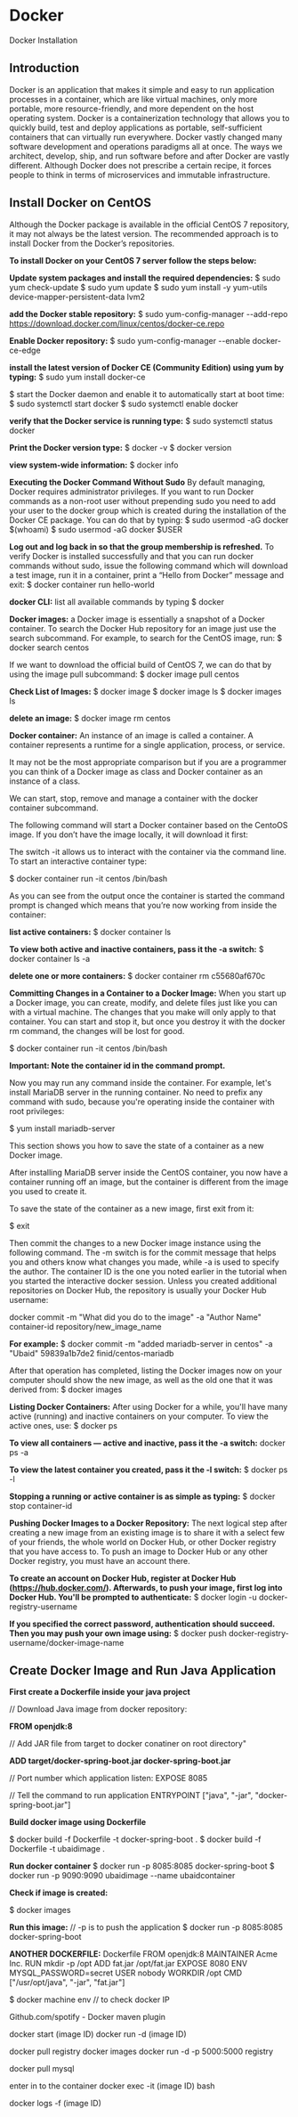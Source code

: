 # Docker
Docker Installation
<h2>Introduction</h2>
<p>Docker is an application that makes it simple and easy to run application processes in a container, which are like virtual machines, only more portable, more resource-friendly, and more dependent on the host operating system.
Docker is a containerization technology that allows you to quickly build, test and deploy applications as portable, self-sufficient containers that can virtually run everywhere.
Docker vastly changed many software development and operations paradigms all at once. The ways we architect, develop, ship, and run software before and after Docker are vastly different. Although Docker does not prescribe a certain recipe, it forces people to think in terms of microservices and immutable infrastructure.
<h2>Install Docker on CentOS</h2>
Although the Docker package is available in the official CentOS 7 repository, it may not always be the latest version. The recommended approach is to install Docker from the Docker’s repositories.</p>

<strong>To install Docker on your CentOS 7 server follow the steps below:</strong>

<strong>Update system packages and install the required dependencies:</strong>
$ sudo yum check-update
$ sudo yum update
$ sudo yum install -y yum-utils device-mapper-persistent-data lvm2

<strong>add the Docker stable repository:</strong>
$ sudo yum-config-manager --add-repo  https://download.docker.com/linux/centos/docker-ce.repo

<strong>Enable Docker repository:</strong>
$ sudo yum-config-manager --enable docker-ce-edge

<strong>install the latest version of Docker CE (Community Edition) using yum by typing:</strong>
$ sudo yum install docker-ce

$ start the Docker daemon and enable it to automatically start at boot time:
$ sudo systemctl start docker 
$ sudo systemctl enable docker

<strong>verify that the Docker service is running type:</strong>
$ sudo systemctl status docker

<strong>Print the Docker version type:</strong>
$ docker -v
$ docker version

<strong>view system-wide information:</strong>
$ docker info

<strong>Executing the Docker Command Without Sudo</strong>
By default managing, Docker requires administrator privileges. If you want to run Docker commands as a non-root user without prepending sudo you need to add your user to the docker group which is created during the installation of the Docker CE package. You can do that by typing:
$ sudo usermod -aG docker $(whoami)
$ sudo usermod -aG docker $USER

<strong>Log out and log back in so that the group membership is refreshed.</strong>
To verify Docker is installed successfully and that you can run docker commands without sudo, issue the following command which will download a test image, run it in a container, print a “Hello from Docker” message and exit:
$ docker container run hello-world

<strong>docker CLI:</strong>
list all available commands by typing
$ docker

<strong>Docker images:</strong>
a Docker image is essentially a snapshot of a Docker container.
To search the Docker Hub repository for an image just use the search subcommand. For example, to search for the CentOS image, run:
$ docker search centos

If we want to download the official build of CentOS 7, we can do that by using the image pull subcommand:
$ docker image pull centos

<strong>Check List of Images:</strong>
$ docker image
$ docker image ls
$ docker images ls

<strong>delete an image:</strong>
$ docker image rm centos

<strong>Docker container:</strong>
An instance of an image is called a container. A container represents a runtime for a single application, process, or service.

It may not be the most appropriate comparison but if you are a programmer you can think of a Docker image as class and Docker container as an instance of a class.

We can start, stop, remove and manage a container with the docker container subcommand.

The following command will start a Docker container based on the CentoOS image. If you don’t have the image locally, it will download it first:

The switch -it allows us to interact with the container via the command line. To start an interactive container type:

$ docker container run -it centos /bin/bash

As you can see from the output once the container is started the command prompt is changed which means that you’re now working from inside the container:

<strong>list active containers:</strong>
$ docker container ls

<strong>To view both active and inactive containers, pass it the -a switch:</strong>
$ docker container ls -a


<strong>delete one or more containers:</strong>
$ docker container rm c55680af670c

<strong>Committing Changes in a Container to a Docker Image:</strong>
When you start up a Docker image, you can create, modify, and delete files just like you can with a virtual machine. The changes that you make will only apply to that container. You can start and stop it, but once you destroy it with the docker rm command, the changes will be lost for good.

$ docker container run -it centos /bin/bash

<strong>Important: Note the container id in the command prompt.</strong>

Now you may run any command inside the container. For example, let's install MariaDB server in the running container. No need to prefix any command with sudo, because you're operating inside the container with root privileges:

$ yum install mariadb-server

This section shows you how to save the state of a container as a new Docker image.

After installing MariaDB server inside the CentOS container, you now have a container running off an image, but the container is different from the image you used to create it.

To save the state of the container as a new image, first exit from it:

$ exit

Then commit the changes to a new Docker image instance using the following command. The -m switch is for the commit message that helps you and others know what changes you made, while -a is used to specify the author. The container ID is the one you noted earlier in the tutorial when you started the interactive docker session. Unless you created additional repositories on Docker Hub, the repository is usually your Docker Hub username:

docker commit -m "What did you do to the image" -a "Author Name" container-id repository/new_image_name

<strong>For example:</strong>
$ docker commit -m "added mariadb-server in centos" -a "Ubaid" 59839a1b7de2 finid/centos-mariadb

After that operation has completed, listing the Docker images now on your computer should show the new image, as well as the old one that it was derived from:
$ docker images

<strong>Listing Docker Containers:</strong>
After using Docker for a while, you'll have many active (running) and inactive containers on your computer. To view the active ones, use:
$ docker ps

<strong>To view all containers — active and inactive, pass it the -a switch:</strong>
docker ps -a

<strong>To view the latest container you created, pass it the -l switch:</strong>
$ docker ps -l

<strong>Stopping a running or active container is as simple as typing:</strong>
$ docker stop container-id

<strong>Pushing Docker Images to a Docker Repository:</strong>
The next logical step after creating a new image from an existing image is to share it with a select few of your friends, the whole world on Docker Hub, or other Docker registry that you have access to. To push an image to Docker Hub or any other Docker registry, you must have an account there.

<strong>To create an account on Docker Hub, register at Docker Hub (https://hub.docker.com/). Afterwards, to push your image, first log into Docker Hub. You'll be prompted to authenticate:</strong>
$ docker login -u docker-registry-username

<strong>If you specified the correct password, authentication should succeed. Then you may push your own image using:</strong>
$ docker push docker-registry-username/docker-image-name

<h2>Create Docker Image and Run Java Application</h2>

<strong>First create a Dockerfile inside your java project</strong>

// Download Java image from docker repository:

<strong>FROM openjdk:8</strong>

// Add JAR file from target to docker conatiner on root directory"

<strong>ADD target/docker-spring-boot.jar docker-spring-boot.jar</strong>

// Port number which application listen:
EXPOSE 8085

// Tell the command to run application
ENTRYPOINT ["java", "-jar", "docker-spring-boot.jar"]

<strong>Build docker image using Dockerfile</strong>

$ docker build -f Dockerfile -t docker-spring-boot .
$ docker build -f Dockerfile -t ubaidimage .

<strong>Run docker container</strong>
$ docker run -p 8085:8085 docker-spring-boot
$ docker run -p 9090:9090 ubaidimage --name ubaidcontainer

<strong>Check if image is created:</strong>

$ docker images

<strong>Run this image:</strong>
// -p is to push the application
$ docker run -p 8085:8085 docker-spring-boot

<strong>ANOTHER DOCKERFILE:</strong>
Dockerfile
FROM openjdk:8
MAINTAINER Acme Inc.
RUN mkdir -p /opt
ADD fat.jar /opt/fat.jar
EXPOSE 8080
ENV MYSQL_PASSWORD=secret
USER nobody
WORKDIR /opt
CMD ["/usr/opt/java", "-jar", "fat.jar"]


$ docker machine env // to check docker IP

Github.com/spotify - Docker maven plugin

docker start (image ID)
docker run -d (image ID)

docker pull registry
docker images
docker run -d -p 5000:5000 registry

docker pull mysql

enter in to the container
docker exec -it (image ID) bash

docker logs -f (image ID)
